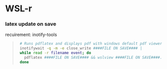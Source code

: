 # WSL-r


### latex update on save
recuirement: inotify-tools     
>   ```sh    
>    # Runs pdflatex and displays pdf with windows default pdf viewer
>    inotifywait -q -m -e close_write ####FILE ON SAVE#### |
>    while read -r filename event; do
>      pdflatex ####FILE ON SAVE#### && wslview ####FILE ON SAVE####.pdf
>    done    
>   ```
